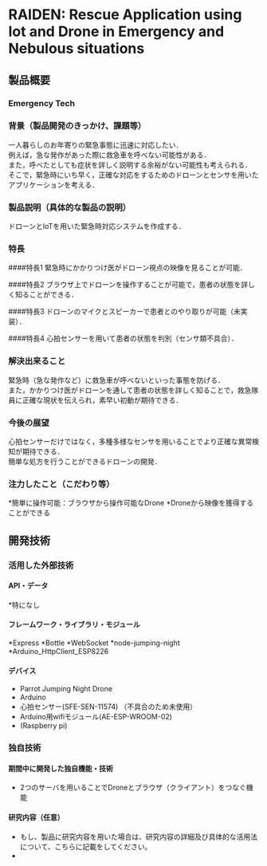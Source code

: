 # RAIDEN: Rescue Application using Iot and Drone in Emergency and Nebulous situations
## 製品概要
### Emergency Tech

### 背景（製品開発のきっかけ、課題等）
一人暮らしのお年寄りの緊急事態に迅速に対応したい．  
例えば，急な発作があった際に救急車を呼べない可能性がある．  
また，呼べたとしても症状を詳しく説明する余裕がない可能性も考えられる．  
そこで，緊急時にいち早く，正確な対応をするためのドローンとセンサを用いたアプリケーションを考える．


### 製品説明（具体的な製品の説明）
ドローンとIoTを用いた緊急時対応システムを作成する．

### 特長
####特長1
緊急時にかかりつけ医がドローン視点の映像を見ることが可能．  

####特長2
ブラウザ上でドローンを操作することが可能で，患者の状態を詳しく知ることができる．

####特長3
ドローンのマイクとスピーカーで患者とのやり取りが可能（未実装）．

####特長4
心拍センサーを用いて患者の状態を判別（センサ類不具合）．

### 解決出来ること
緊急時（急な発作など）に救急車が呼べないといった事態を防げる．  
また，かかりつけ医がドローンを通して患者の状態を詳しく知ることで，救急隊員に正確な現状を伝えられ，素早い初動が期待できる．


### 今後の展望
心拍センサーだけではなく，多種多様なセンサを用いることでより正確な異常検知が期待できる．  
簡単な処方を行うことができるドローンの開発．

### 注力したこと（こだわり等）
*簡単に操作可能：ブラウザから操作可能なDrone
*Droneから映像を獲得することができる

## 開発技術
### 活用した外部技術
#### API・データ
*特になし

#### フレームワーク・ライブラリ・モジュール
*Express
*Bottle
*WebSocket
*node-jumping-night
*Arduino_HttpClient_ESP8226

#### デバイス
* Parrot Jumping Night Drone
* Arduino
* 心拍センサー(SFE-SEN-11574) （不具合のため未使用）
* Arduino用wifiモジュール(AE-ESP-WROOM-02)
* (Raspberry pi)

### 独自技術
#### 期間中に開発した独自機能・技術
* 2つのサーバを用いることでDroneとブラウザ（クライアント）をつなぐ機能

#### 研究内容（任意）
* もし、製品に研究内容を用いた場合は、研究内容の詳細及び具体的な活用法について、こちらに記載をしてください。
*
